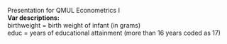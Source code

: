 Presentation for QMUL Econometrics I <br>
<b>
Var descriptions: <br>
</b>
birthweight = birth weight of infant (in grams)
<br>
educ = years of educational attainment (more than 16 years coded as 17)